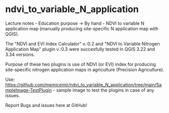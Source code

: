 # ndvi_to_variable_N_application
Lecture notes - Education purpose -> By hand - NDVI to variable N application map (manually producing site-specific N application map with QGIS).

The "NDVI and EVI Index Calculator" v.:0.2 and "NDVI to Variable Nitrogen Application Map" plugin v.:0.3 were succesfully tested in QGIS 3.22 and 3.34 versions.

Purpose of these two plugins is use of NDVI (or EVI) index for producing site-specific nitrogen application maps in agriculture (Precision Agriculture). 

Use: https://github.com/memicemir/ndvi_to_variable_N_application/tree/main/SampleImage-TestPlugin - sample image to test the plugins in case of any issues.

Report Bugs and issues here at GitHub!
